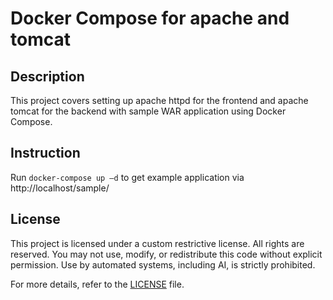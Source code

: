 # Docker Compose for apache and tomcat

## Description

This project covers setting up apache httpd for the frontend and apache tomcat for the backend with sample WAR application using Docker Compose.

## Instruction

Run `docker-compose up –d` to get example application via http://localhost/sample/

## License

This project is licensed under a custom restrictive license. All rights are reserved. You may not use, modify, or redistribute this code without explicit permission. Use by automated systems, including AI, is strictly prohibited.

For more details, refer to the [LICENSE](./LICENSE) file.
